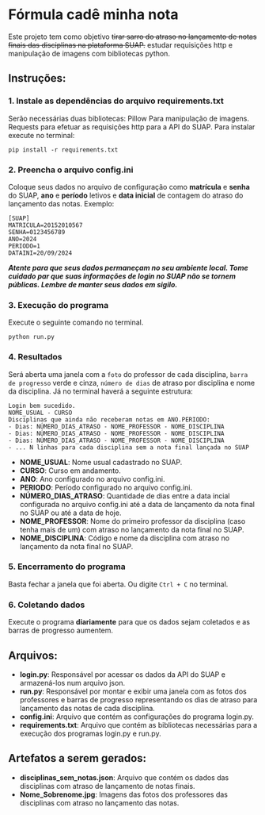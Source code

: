 # Fórmula cadê minha nota

Este projeto tem como objetivo ~~tirar sarro do atraso no lançamento de notas finais das disciplinas na plataforma SUAP.~~ estudar requisições http e manipulação de imagens com bibliotecas python.

## Instruções:

### 1. Instale as dependências do arquivo requirements.txt 
   Serão necessárias duas bibliotecas: Pillow Para manipulação de imagens. Requests para efetuar as requisições http para a API do SUAP. Para instalar execute no terminal:
   ```
   pip install -r requirements.txt
   ```

### 2. Preencha o arquivo config.ini
   Coloque seus dados no arquivo de configuração como **matrícula** e **senha** do SUAP, **ano** e **período** letivos e **data inicial** de contagem do atraso do lançamento das notas. Exemplo:
   ```
   [SUAP]
   MATRICULA=20152010567
   SENHA=0123456789
   ANO=2024
   PERIODO=1
   DATAINI=20/09/2024
   ```

   ***Atente para que seus dados permaneçam no seu ambiente local. Tome cuidado par que suas informações de login no SUAP não se tornem públicas. Lembre de manter seus dados em sigilo.***

### 3. Execução do programa
Execute o seguinte comando no terminal.
   ```
   python run.py
   ```

### 4. Resultados
   Será aberta uma janela com a `foto` do professor de cada disciplina, `barra de progresso` verde e cinza, `número de dias` de atraso por disciplina e nome da disciplina. Já no terminal haverá a seguinte estrutura:
   ```
   Login bem sucedido.
   NOME_USUAL - CURSO
   Disciplinas que ainda não receberam notas em ANO.PERIODO:
   - Dias: NÚMERO_DIAS_ATRASO - NOME_PROFESSOR - NOME_DISCIPLINA
   - Dias: NÚMERO_DIAS_ATRASO - NOME_PROFESSOR - NOME_DISCIPLINA
   - Dias: NÚMERO_DIAS_ATRASO - NOME_PROFESSOR - NOME_DISCIPLINA
   - ... N linhas para cada disciplina sem a nota final lançada no SUAP
   ```
   - **NOME_USUAL**: Nome usual cadastrado no SUAP.
   - **CURSO**: Curso em andamento.
   - **ANO**: Ano configurado no arquivo config.ini.
   - **PERIODO**: Período configurado no arquivo config.ini.
   - **NÚMERO_DIAS_ATRASO**: Quantidade de dias entre a data incial configurada no arquivo config.ini até a data de lançamento da nota final no SUAP ou até a data de hoje.
   - **NOME_PROFESSOR**: Nome do primeiro professor da disciplina (caso tenha mais de um) com atraso no lançamento da nota final no SUAP. 
   - **NOME_DISCIPLINA**: Código e nome da disciplina com atraso no lançamento da nota final no SUAP. 
   
### 5. Encerramento do programa
   Basta fechar a janela que foi aberta. Ou digite `Ctrl + C` no terminal. 
   
### 6. Coletando dados
   Execute o programa **diariamente** para que os dados sejam coletados e as barras de progresso aumentem. 

## Arquivos:

- **login.py**: Responsável por acessar os dados da API do SUAP e armazená-los num arquivo json.
- **run.py**: Responsável por montar e exibir uma janela com as fotos dos professores e barras de progresso representando os dias de atraso para lançamento das notas de cada disciplina.
- **config.ini**: Arquivo que contém as configurações do programa login.py.
- **requirements.txt**: Arquivo que contém as bibliotecas necessárias para a execução dos programas login.py e run.py.

## Artefatos a serem gerados:
- **disciplinas_sem_notas.json**: Arquivo que contém os dados das disciplinas com atraso de lançamento de notas finais.
- **Nome_Sobrenome.jpg**: Imagens das fotos dos professores das disciplinas com atraso no lançamento das notas.


